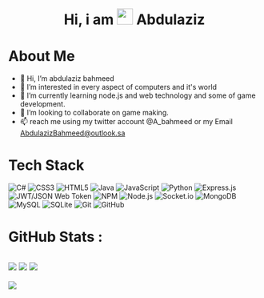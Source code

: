 <div align="center"><h1> Hi, i am <img src="https://raw.githubusercontent.com/TheDudeThatCode/TheDudeThatCode/master/Assets/Hi.gif" width="32px"/> Abdulaziz </h1> </div>

# About Me
- 👋 Hi, I’m abdulaziz bahmeed 
- 👀 I’m interested in every aspect of computers and it's world 
- 🌱 I’m currently learning node.js and web technology and some of game development. 
- 💞️ I’m looking to collaborate on game making. 
- 📫 reach me using my twitter account @A_bahmeed or my Email AbdulazizBahmeed@outlook.sa


# Tech Stack
![C#](https://img.shields.io/badge/c%23-%23239120.svg?style=for-the-badge&logo=c-sharp&logoColor=white)
![CSS3](https://img.shields.io/badge/css3-%231572B6.svg?style=for-the-badge&logo=css3&logoColor=white)
![HTML5](https://img.shields.io/badge/html5-%23E34F26.svg?style=for-the-badge&logo=html5&logoColor=white)
![Java](https://img.shields.io/badge/java-%23ED8B00.svg?style=for-the-badge&logo=java&logoColor=white)
![JavaScript](https://img.shields.io/badge/javascript-%23323330.svg?style=for-the-badge&logo=javascript&logoColor=%23F7DF1E)
![Python](https://img.shields.io/badge/python-3670A0?style=for-the-badge&logo=python&logoColor=ffdd54)
![Express.js](https://img.shields.io/badge/express.js-%23404d59.svg?style=for-the-badge&logo=express&logoColor=%2361DAFB)
![JWT/JSON Web Token](https://img.shields.io/badge/JWT-black?style=for-the-badge&logo=JSON%20web%20tokens)
![NPM ](https://img.shields.io/badge/NPM-%23000000.svg?style=for-the-badge&logo=npm&logoColor=white)
![Node.js ](https://img.shields.io/badge/node.js-6DA55F?style=for-the-badge&logo=node.js&logoColor=white)
![Socket.io](https://img.shields.io/badge/Socket.io-black?style=for-the-badge&logo=socket.io&badgeColor=010101)
![MongoDB](https://img.shields.io/badge/MongoDB-%234ea94b.svg?style=for-the-badge&logo=mongodb&logoColor=white)
![MySQL](https://img.shields.io/badge/mysql-%2300f.svg?style=for-the-badge&logo=mysql&logoColor=white)
![SQLite](https://img.shields.io/badge/sqlite-%2307405e.svg?style=for-the-badge&logo=sqlite&logoColor=white)
![Git](https://img.shields.io/badge/git-%23F05033.svg?style=for-the-badge&logo=git&logoColor=white)
![GitHub](https://img.shields.io/badge/github-%23121011.svg?style=for-the-badge&logo=github&logoColor=white)

# GitHub Stats :
![](https://github-readme-stats.vercel.app/api?username=AbdulazizBahmeed&hide_border=false&include_all_commits=false&count_private=false)
![](https://github-readme-streak-stats.herokuapp.com/?user=AbdulazizBahmeed&hide_border=false)
![](https://github-readme-stats.vercel.app/api/top-langs/?username=AbdulazizBahmeed&hide_border=false&include_all_commits=false&count_private=false&layout=compact)
---
[![](https://visitcount.itsvg.in/api?id=AbdulazizBahmeed&icon=0&color=0)](https://visitcount.itsvg.in)
<!-- made using https://prm.pushkaryadav.in -->
